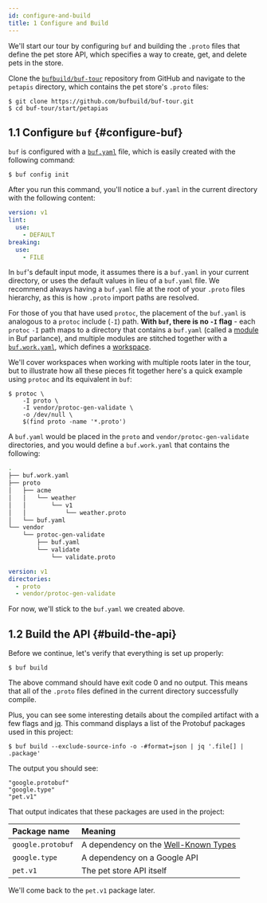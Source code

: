 ```yaml
---
id: configure-and-build
title: 1 Configure and Build
---
```


We'll start our tour by configuring `buf` and building the `.proto` files that define
the pet store API, which specifies a way to create, get, and delete pets in the store.

Clone the [`bufbuild/buf-tour`][tour_repo] repository from GitHub and navigate to the
`petapis` directory, which contains the pet store's `.proto` files:

```terminal
$ git clone https://github.com/bufbuild/buf-tour.git
$ cd buf-tour/start/petapias
```

## 1.1 Configure `buf` {#configure-buf}

`buf` is configured with a [`buf.yaml`](../configuration/v1/buf-yaml.md) file, which is easily
created with the following command:

```terminal
$ buf config init
```

After you run this command, you'll notice a `buf.yaml` in the current directory with the
following content:

```yaml title="buf.yaml"
version: v1
lint:
  use:
    - DEFAULT
breaking:
  use:
    - FILE
```

In `buf`'s default input mode, it assumes there is a `buf.yaml` in your current directory, or uses
the default values in lieu of a `buf.yaml` file. We recommend always having a `buf.yaml` file at the
root of your `.proto` files hierarchy, as this is how `.proto` import paths are resolved.

For those of you that have used `protoc`, the placement of the `buf.yaml` is analogous to a `protoc`
include (`-I`) path. **With `buf`, there is no `-I` flag** - each `protoc` `-I` path maps to a directory
that contains a `buf.yaml` (called a [module](../bsr/overview.md#module) in Buf parlance), and multiple modules
are stitched together with a [`buf.work.yaml`](../configuration/v1/buf-work-yaml.md), which defines a
[workspace](../reference/workspaces.md).

We'll cover workspaces when working with multiple roots later in the tour, but to illustrate how all these pieces
fit together here's a quick example using `protoc` and its equivalent in `buf`:

```terminal
$ protoc \
    -I proto \
    -I vendor/protoc-gen-validate \
    -o /dev/null \
    $(find proto -name '*.proto')
```

A `buf.yaml` would be placed in the `proto` and `vendor/protoc-gen-validate` directories, and you would define
a `buf.work.yaml` that contains the following:

```sh
.
├── buf.work.yaml
├── proto
│   ├── acme
│   │   └── weather
│   │       └── v1
│   │           └── weather.proto
│   └── buf.yaml
└── vendor
    └── protoc-gen-validate
        ├── buf.yaml
        └── validate
            └── validate.proto
```

```yaml title="buf.work"
version: v1
directories:
  - proto
  - vendor/protoc-gen-validate
```

For now, we'll stick to the `buf.yaml` we created above.

## 1.2 Build the API {#build-the-api}

Before we continue, let's verify that everything is set up properly:

```terminal
$ buf build
```

The above command should have exit code 0 and no output. This means that all of the `.proto` files
defined in the current directory successfully compile.

Plus, you can see some interesting details about the compiled artifact with a few flags and
[jq](https://stedolan.github.io/jq). This command displays a list of the Protobuf packages used
in this project:

```terminal
$ buf build --exclude-source-info -o -#format=json | jq '.file[] | .package'
```

The output you should see:

```terminal
"google.protobuf"
"google.type"
"pet.v1"
```

That output indicates that these packages are used in the project:

Package name | Meaning
:------------|:-------
`google.protobuf` | A dependency on the [Well-Known Types](https://developers.google.com/protocol-buffers/docs/reference/google.protobuf)
`google.type` | A dependency on a Google API
`pet.v1` | The pet store API itself

We'll come back to the `pet.v1` package later.

[tour_repo]: https://github.com/bufbuild/buf-tour.git